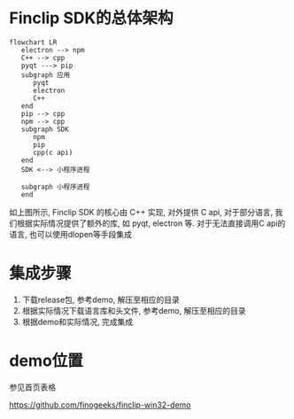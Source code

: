 # Finclip SDK的总体架构
```mermaid
flowchart LR
   electron --> npm
   C++ --> cpp
   pyqt ---> pip
   subgraph 应用
      pyqt
      electron
      C++
   end
   pip --> cpp
   npm --> cpp
   subgraph SDK
      npm
      pip
      cpp(c api)
   end
   SDK <--> 小程序进程

   subgraph 小程序进程
   end
```

如上图所示, Finclip SDK 的核心由 C++ 实现, 对外提供 C api, 对于部分语言, 我们根据实际情况提供了额外的库, 如 pyqt, electron 等.
对于无法直接调用C api的语言, 也可以使用dlopen等手段集成

# 集成步骤

1. 下载release包, 参考demo, 解压至相应的目录
2. 根据实际情况下载语言库和头文件, 参考demo, 解压至相应的目录
3. 根据demo和实际情况, 完成集成

# demo位置

参见首页表格

https://github.com/finogeeks/finclip-win32-demo